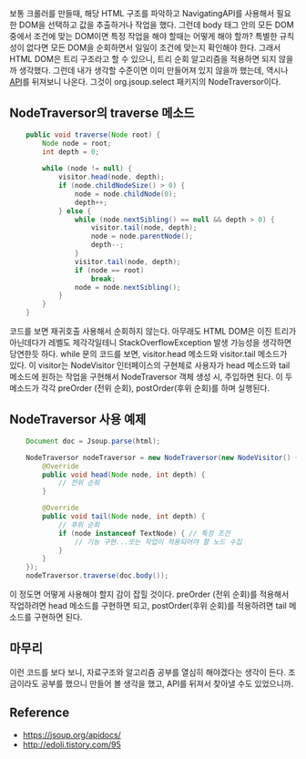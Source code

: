 보통 크롤러를 만들때, 해당 HTML 구조를 파악하고 NavigatingAPI를 사용해서 필요한 DOM을 선택하고 값을 추출하거나 작업을 했다. 그런데 body 태그 안의 모든 DOM 중에서 조건에 맞는 DOM이면 특정 작업을 해야 할때는 어떻게 해야 할까? 특별한 규칙성이 없다면 모든 DOM을 순회하면서 일일이 조건에 맞는지 확인해야 한다. 그래서 HTML DOM은 트리 구조라고 할 수 있으니, 트리 순회 알고리즘을 적용하면 되지 않을까 생각했다. 그런데 내가 생각할 수준이면 이미 만들어져 있지 않을까 했는데, 역시나 [API](https://jsoup.org/apidocs/)를 뒤져보니 나온다. 그것이 org.jsoup.select 패키지의 NodeTraversor이다.

## NodeTraversor의 traverse 메소드

```java
    public void traverse(Node root) {
        Node node = root;
        int depth = 0;
        
        while (node != null) {
            visitor.head(node, depth);
            if (node.childNodeSize() > 0) {
                node = node.childNode(0);
                depth++;
            } else {
                while (node.nextSibling() == null && depth > 0) {
                    visitor.tail(node, depth);
                    node = node.parentNode();
                    depth--;
                }
                visitor.tail(node, depth);
                if (node == root)
                    break;
                node = node.nextSibling();
            }
        }
    }
```

코드를 보면 재귀호출 사용해서 순회하지 않는다. 아무래도 HTML DOM은 이진 트리가 아닌데다가 레벨도 제각각일테니 StackOverflowException 발생 가능성을 생각하면 당연한듯 하다. while 문의 코드를 보면, visitor.head 메소드와 visitor.tail 메소드가 있다. 이 visitor는 NodeVisitor 인터페이스의 구현체로 사용자가 head 메소드와 tail 메소드에 원하는 작업을 구현해서 NodeTraversor 객체 생성 시, 주입하면 된다. 이 두 메소드가 각각 preOrder (전위 순회), postOrder(후위 순회)를 하며 실행된다.

## NodeTraversor 사용 예제

```java
    Document doc = Jsoup.parse(html);

    NodeTraversor nodeTraversor = new NodeTraversor(new NodeVisitor() {
        @Override 
        public void head(Node node, int depth) {
            // 전위 순회
        }

        @Override 
        public void tail(Node node, int depth) {
            // 후위 순회
            if (node instanceof TextNode) { // 특정 조건
                // 기능 구현...또는 작업이 적용되어야 할 노드 수집
            }
        }
    });
    nodeTraversor.traverse(doc.body());
```

이 정도면 어떻게 사용해야 할지 감이 잡힐 것이다. preOrder (전위 순회)를 적용해서 작업하려면 head 메소드를 구현하면 되고, postOrder(후위 순회)를 적용하려면 tail 메소드를 구현하면 된다.

## 마무리

이런 코드를 보다 보니, 자료구조와 알고리즘 공부를 열심히 해야겠다는 생각이 든다. 조금이라도 공부를 했으니 만들어 볼 생각을 했고, API를 뒤져서 찾아낼 수도 있었으니까.

## Reference
* <https://jsoup.org/apidocs/>
* <http://edoli.tistory.com/95>